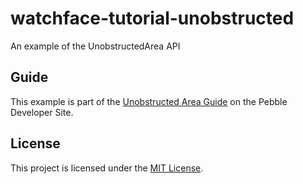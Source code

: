 # watchface-tutorial-unobstructed

An example of the UnobstructedArea API

## Guide

This example is part of the [Unobstructed Area Guide](https://developer.pebble.com/guides/user-interfaces/unobstructed-area)
on the Pebble Developer Site.

## License

This project is licensed under the [MIT License](./LICENSE).
